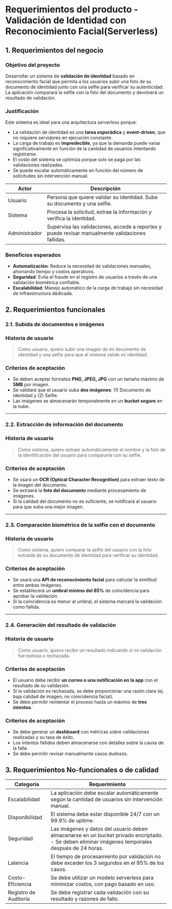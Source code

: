 # Requerimientos del producto - Validación de Identidad con Reconocimiento Facial(Serverless)

## 1. Requerimientos del negocio
### **Objetivo del proyecto**

Desarrollar un sistema de **validación de identidad** basado en reconocimiento facial que permita a los usuarios subir una foto de su documento de identidad junto con una selfie para verificar su autenticidad. La aplicación comparará la selfie con la foto del documento y devolverá un resultado de validación.

### **Justificación**

Este sistema es ideal para una arquitectura *serverless* porque:

- La validación de identidad es una **tarea esporádica** y **event-driven**, que no requiere servidores en ejecución constante.
- La carga de trabajo es **impredecible**, ya que la demanda puede variar significativamente en función de la cantidad de usuarios intentando registrarse.
- El costo del sistema se optimiza porque solo se paga por las validaciones realizadas.
- Se puede escalar automáticamente en función del número de solicitudes sin intervención manual.

| Actor | Descripción|
|---------------|-------------------------------------------------------------------------------------------------|
| Usuario       | Persona que quiere validar su identidad. Sube su documento y una selfie.                        |
| Sistema       | Procesa la solicitud, extrae la información y verifica la identidad.                            |  
| Administrador | Supervisa las validaciones, accede a reportes y puede revisar manualmente validaciones fallidas.|  

### **Beneficios esperados**

- **Automatización**: Reduce la necesidad de validaciones manuales, ahorrando tiempo y costos operativos.
- **Seguridad**: Evita el fraude en el registro de usuarios a través de una validación biométrica confiable.
- **Escalabilidad**: Manejo automático de la carga de trabajo sin necesidad de infraestructura dedicada.

## 2. Requerimientos funcionales
### **2.1. Subida de documentos e imágenes**

### **Historia de usuario**

> Como usuario, quiero subir una imagen de mi documento de identidad y una selfie para que el sistema valide mi identidad.
> 

### **Criterios de aceptación**

- Se deben aceptar formatos **PNG, JPEG, JPG** con un tamaño máximo de **5MB** por imagen.
- Se validará que el usuario suba **dos imágenes**: (1) Documento de identidad y (2) Selfie.
- Las imágenes se almacenarán temporalmente en un **bucket seguro** en la nube.

---

### **2.2. Extracción de información del documento**

### **Historia de usuario**

> Como sistema, quiero extraer automáticamente el nombre y la foto de la identificación del usuario para compararla con su selfie.
> 

### **Criterios de aceptación**

- Se usará un **OCR (Optical Character Recognition)** para extraer texto de la imagen del documento.
- Se extraerá la **foto del documento** mediante procesamiento de imágenes.
- Si la calidad del documento no es suficiente, se notificará al usuario para que suba una mejor imagen.

---

### **2.3. Comparación biométrica de la selfie con el documento**

### **Historia de usuario**

> Como sistema, quiero comparar la selfie del usuario con la foto extraída de su documento de identidad para verificar su identidad.
> 

### **Criterios de aceptación**

- Se usará una **API de reconocimiento facial** para calcular la similitud entre ambas imágenes.
- Se establecerá un **umbral mínimo del 85%** de coincidencia para aprobar la validación.
- Si la coincidencia es menor al umbral, el sistema marcará la validación como fallida.

---

### **2.4. Generación del resultado de validación**

### **Historia de usuario**

> Como usuario, quiero recibir un resultado indicando si mi validación fue exitosa o rechazada.
> 

### **Criterios de aceptación**

- El usuario debe recibir **un correo o una notificación en la app** con el resultado de su validación.
- Si la validación es rechazada, se debe proporcionar una razón clara (ej. baja calidad de imagen, no coincidencia facial).
- Se debe permitir reintentar el proceso hasta un máximo de **tres intentos**.

### **Criterios de aceptación**

- Se debe generar un **dashboard** con métricas sobre validaciones realizadas y su tasa de éxito.
- Los intentos fallidos deben almacenarse con detalles sobre la causa de la falla.
- Se debe permitir revisar manualmente casos dudosos.

## 3. Requerimientos No-funcionales o de calidad

| Categoría              | Requerimiento|
|------------------------|----------|
| Escalabilidad          | La aplicación debe escalar automáticamente según la cantidad de usuarios sin intervención manual.  |
| Disponibilidad         | El sistema debe estar disponible 24/7 con un 99.9% de uptime.  | 
| Seguridad              | Las imágenes y datos del usuario deben almacenarse en un bucket privado encriptado. - Se deben eliminar imágenes temporales después de 24 horas.  | 
| Latencia               | El tiempo de procesamiento por validación no debe exceder los 3 segundos en el 95% de los casos.  | 
| Costo-Eficiencia       | Se debe utilizar un modelo serverless para minimizar costos, con pago basado en uso.  | 
| Registro de Auditoría  | Se debe registrar cada validación con su resultado y razones de fallo.  | 
